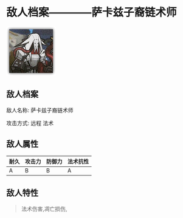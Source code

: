 # 敌人档案————萨卡兹子裔链术师

![萨卡兹子裔链术师](./eneIcons/萨卡兹子裔链术师.png)

## 敌人档案

敌人名称: 萨卡兹子裔链术师

攻击方式: 远程 法术

## 敌人属性

| 耐久      | 攻击力  | 防御力 | 法术抗性 |
|---------|------|-----|------|
| A | B | B | A |

## 敌人特性
> 法术伤害,凋亡损伤,
